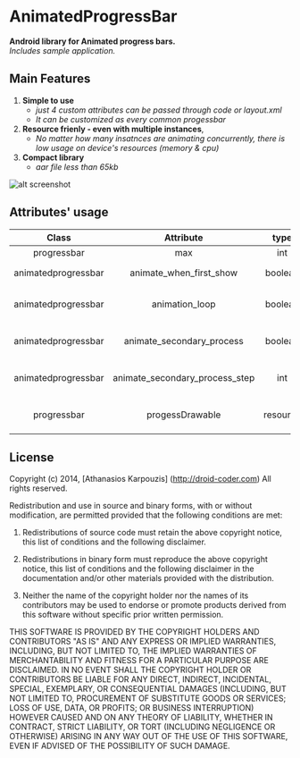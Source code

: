 AnimatedProgressBar
===================

**Android library for Animated progress bars.**  
*Includes sample application.*

Main Features
-------------
1. **Simple to use**
    + *just 4 custom attributes can be passed through code or layout.xml*
    + *It can be customized as every common progessbar* 
2. **Resource frienly - even with multiple instances**, 
    + *No matter how many insatnces are animating concurrently, there is low usage on device's resources (memory & cpu)* 
3. **Compact library**
    + *aar file less than 65kb*


![alt screenshot](https://raw.githubusercontent.com/DroidCoder/AnimatedProgressBar/master/Docs%20and%20pics/screenshot_1.png)

Attributes' usage
-----------------


| Class | Attribute | type | default | behavior |
| :----: | :----: | :----: | :----: | :----: |
| progressbar | max | int | 100 | control of speed |
| animatedprogressbar | animate_when_first_show | boolean | true | animation starts on attached to window |
| animatedprogressbar | animation_loop | boolean | false | when progress reach max reset to 0 and animate again |
| animatedprogressbar | animate_secondary_process | boolean | true | secondary process drawable is also animated |
| animatedprogressbar | animate_secondary_process_step | int | 1 | when progess = secondary add step to secondary |
| progressbar | progessDrawable | resource | device style | custom drawable to modify style of animatedprogressbar |




License
-------
Copyright (c) 2014, [Athanasios Karpouzis] (http://droid-coder.com) All rights reserved.

Redistribution and use in source and binary forms, with or without modification, are permitted provided that the following conditions are met:

1. Redistributions of source code must retain the above copyright notice, this list of conditions and the following disclaimer.

2. Redistributions in binary form must reproduce the above copyright notice, this list of conditions and the following disclaimer in the documentation and/or other materials provided with the distribution.

3. Neither the name of the copyright holder nor the names of its contributors may be used to endorse or promote products derived from this software without specific prior written permission.


THIS SOFTWARE IS PROVIDED BY THE COPYRIGHT HOLDERS AND CONTRIBUTORS "AS IS" AND ANY EXPRESS OR IMPLIED WARRANTIES, INCLUDING, BUT NOT LIMITED TO, THE IMPLIED WARRANTIES OF MERCHANTABILITY AND FITNESS FOR A PARTICULAR PURPOSE ARE DISCLAIMED. IN NO EVENT SHALL THE COPYRIGHT HOLDER OR CONTRIBUTORS BE LIABLE FOR ANY DIRECT, INDIRECT, INCIDENTAL, SPECIAL, EXEMPLARY, OR CONSEQUENTIAL DAMAGES (INCLUDING, BUT NOT LIMITED TO, PROCUREMENT OF SUBSTITUTE GOODS OR SERVICES; LOSS OF USE, DATA, OR PROFITS; OR BUSINESS INTERRUPTION) HOWEVER CAUSED AND ON ANY THEORY OF LIABILITY, WHETHER IN CONTRACT, STRICT LIABILITY, OR TORT (INCLUDING NEGLIGENCE OR OTHERWISE) ARISING IN ANY WAY OUT OF THE USE OF THIS SOFTWARE, EVEN IF ADVISED OF THE POSSIBILITY OF SUCH DAMAGE.
